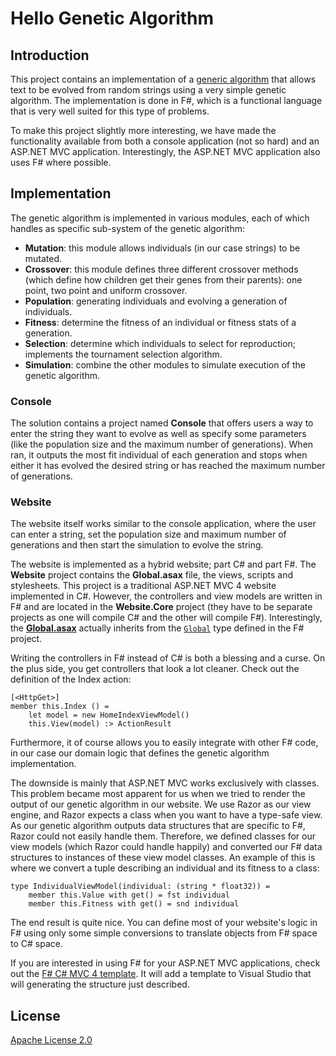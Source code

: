 # Hello Genetic Algorithm

## Introduction
This project contains an implementation of a [generic algorithm](http://en.wikipedia.org/wiki/Genetic_algorithm) that allows text to be evolved from random strings using a very simple genetic algorithm. The implementation is done in F#, which is a functional language that is very well suited for this type of problems.

To make this project slightly more interesting, we have made the functionality available from both a console application (not so hard) and an ASP.NET MVC application. Interestingly, the ASP.NET MVC application also uses F# where possible.

## Implementation
The genetic algorithm is implemented in various modules, each of which handles as specific sub-system of the genetic algorithm: 

* **Mutation**: this module allows individuals (in our case strings) to be mutated.
* **Crossover**: this module defines three different crossover methods (which define how children get their genes from their parents): one point, two point and uniform crossover.
* **Population**: generating individuals and evolving a generation of individuals.
* **Fitness**: determine the fitness of an individual or fitness stats of a generation.
* **Selection**: determine which individuals to select for reproduction; implements the tournament selection algorithm.
* **Simulation**: combine the other modules to simulate execution of the genetic algorithm.

### Console
The solution contains a project named **Console** that offers users a way to enter the string they want to evolve as well as specify some parameters (like the population size and the maximum number of generations). When ran, it outputs the most fit individual of each generation and stops when either it has evolved the desired string or has reached the maximum number of generations.

### Website
The website itself works similar to the console application, where the user can enter a string, set the population size and maximum number of generations and then start the simulation to evolve the string.

The website is implemented as a hybrid website; part C# and part F#. The **Website** project contains the **Global.asax** file, the views, scripts and stylesheets. This project is a traditional ASP.NET MVC 4 website implemented in C#. However, the controllers and view models are written in F# and are located in the **Website.Core** project (they have to be separate projects as one will compile C# and the other will compile F#). Interestingly, the [**Global.asax**](src/Website/Global.asax) actually inherits from the [`Global`](src/Website.Core/Global) type defined in the F# project.

Writing the controllers in F# instead of C# is both a blessing and a curse. On the plus side, you get controllers that look a lot cleaner. Check out the definition of the Index action:

    [<HttpGet>]
    member this.Index () =        
        let model = new HomeIndexViewModel()
        this.View(model) :> ActionResult

Furthermore, it of course allows you to easily integrate with other F# code, in our case our domain logic that defines the genetic algorithm implementation. 

The downside is mainly that ASP.NET MVC works exclusively with classes. This problem became most apparent for us when we tried to render the output of our genetic algorithm in our website. We use Razor as our view engine, and Razor expects a class when you want to have a type-safe view. As our genetic algorithm outputs data structures that are specific to F#, Razor could not easily handle them. Therefore, we defined classes  for our view models (which Razor could handle happily) and converted our F# data structures to instances of these view model classes. An example of this is where we convert a tuple describing an individual and its fitness to a class:

    type IndividualViewModel(individual: (string * float32)) =
        member this.Value with get() = fst individual
        member this.Fitness with get() = snd individual

The end result is quite nice. You can define most of your website's logic in F# using only some simple conversions to translate objects from F# space to C# space. 

If you are interested in using F# for your ASP.NET MVC applications, check out the [F# C# MVC 4 template](http://visualstudiogallery.msdn.microsoft.com/3d2bf938-fc9e-403c-90b3-8de27dc23095). It will add a template to Visual Studio that will generating the structure just described.

## License
[Apache License 2.0](LICENSE.md)
